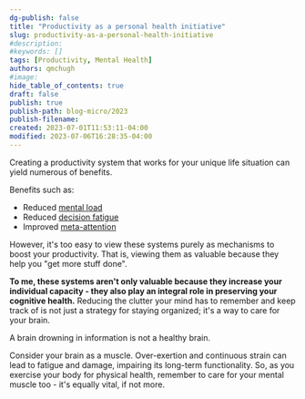```yaml
---
dg-publish: false
title: "Productivity as a personal health initiative"
slug: productivity-as-a-personal-health-initiative
#description: 
#keywords: []
tags: [Productivity, Mental Health]
authors: qmchugh
#image: 
hide_table_of_contents: true
draft: false
publish: true
publish-path: blog-micro/2023
publish-filename: 
created: 2023-07-01T11:53:11-04:00
modified: 2023-07-06T16:28:35-04:00
---
```


Creating a productivity system that works for your unique life situation can yield numerous of benefits.

Benefits such as:
- Reduced [mental load](https://en.wikipedia.org/wiki/Cognitive_load)
- Reduced [decision fatigue](https://en.wikipedia.org/wiki/Decision_fatigue)
- Improved [meta-attention](https://dictionary.apa.org/meta-attention)

However, it's too easy to view these systems purely as mechanisms to boost your productivity. That is, viewing them as valuable because they help you "get more stuff done".

**To me, these systems aren't only valuable because they increase your individual capacity - they also play an integral role in preserving your cognitive health.** Reducing the clutter your mind has to remember and keep track of is not just a strategy for staying organized; it's a way to care for your brain.

A brain drowning in information is not a healthy brain.

Consider your brain as a muscle. Over-exertion and continuous strain can lead to fatigue and damage, impairing its long-term functionality. So, as you exercise your body for physical health, remember to care for your mental muscle too - it's equally vital, if not more.
